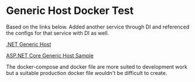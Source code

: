 # Generic Host Docker Test

Based on the links below.  Added another service through DI and referenced the configs for that service with DI as well.

[.NET Generic Host](https://docs.microsoft.com/en-us/aspnet/core/fundamentals/host/generic-host?view=aspnetcore-2.2)

[ASP.NET Core Generic Host Sample](https://github.com/aspnet/Docs/tree/master/aspnetcore/fundamentals/host/generic-host/samples/2.x/GenericHostSample)


The docker-compose and docker file are more suited to development work but a suitable production docker file wouldn't be difficult to create.